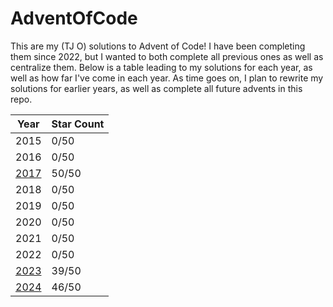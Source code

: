 # AdventOfCode
 
This are my (TJ O) solutions to Advent of Code! I have been completing them since 2022, but I wanted to both complete all previous ones as well as centralize them. Below is a table leading to my solutions for each year, as well as how far I've come in each year. As time goes on, I plan to rewrite my solutions for earlier years, as well as complete all future advents in this repo.

| Year | Star Count |
|---|---|
| 2015 | 0/50 |
| 2016 | 0/50 |
| [2017](2017/2017.md) | 50/50 |
| 2018 | 0/50 |
| 2019 | 0/50 |
| 2020 | 0/50 |
| 2021 | 0/50 |
| 2022 | 0/50 |
| [2023](2023/2023.md) | 39/50 |
| [2024](2024/2024.md) | 46/50 |